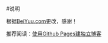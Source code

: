 #说明

根据[BeiYuu.com](http://beiyuu.com)更改，感谢！

推荐阅读：[使用Github Pages建独立博客](http://beiyuu.com/github-pages)

